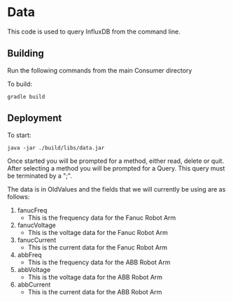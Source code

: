# Data

This code is used to query InfluxDB from the command line. 

## Building

Run the following commands from the main Consumer directory

To build:

```
gradle build
```

## Deployment

To start:

```
java -jar ./build/libs/data.jar 
```

Once started you will be prompted for a method, either read, delete or quit. After selecting a method you will be prompted for a Query. This query must be terminated by a ";". 

The data is in OldValues and the fields that we will currently be using are as follows:

1. fanucFreq
	* This is the frequency data for the Fanuc Robot Arm
2. fanucVoltage
	* This is the voltage data for the Fanuc Robot Arm
3. fanucCurrent
	* This is the current data for the Fanuc Robot Arm
4. abbFreq
	* This is the frequency data for the ABB Robot Arm
5. abbVoltage
	* This is the voltage data for the ABB Robot Arm
6. abbCurrent
	* This is the current data for the ABB Robot Arm
